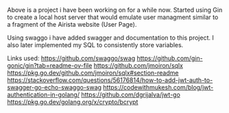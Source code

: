 Above is a project i have been working on for a while now. Started using Gin to create a local host server that would emulate user managment similar to a fragment of the Airista website (User Page).

Using swaggo i have added swagger and documentation to this project. I also later implemented my SQL to consistently store variables. 

Links used:
https://github.com/swaggo/swag
https://github.com/gin-gonic/gin?tab=readme-ov-file
https://github.com/jmoiron/sqlx
https://pkg.go.dev/github.com/jmoiron/sqlx#section-readme
https://stackoverflow.com/questions/56176814/how-to-add-jwt-auth-to-swagger-go-echo-swaggo-swag
https://codewithmukesh.com/blog/jwt-authentication-in-golang/
https://github.com/dgrijalva/jwt-go
https://pkg.go.dev/golang.org/x/crypto/bcrypt
